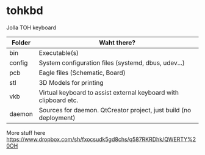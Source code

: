 tohkbd
======

Jolla TOH keyboard

Folder | Waht there?
-------|-------------------------------------
bin    | Executable(s)
config | System configuration files (systemd, dbus, udev...)
pcb    | Eagle files (Schematic, Board)
stl    | 3D Models for printing
vkb    | Virtual keyboard to assist external keyboard with clipboard etc.
daemon | Sources for daemon. QtCreator project, just build (no deployment)


More stuff here https://www.dropbox.com/sh/fxocsudk5gd8chs/q587RKRDhk/QWERTY%20OH



